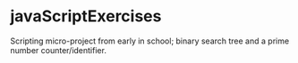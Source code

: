 # javaScriptExercises

Scripting micro-project from early in school; binary search tree and a prime number counter/identifier.